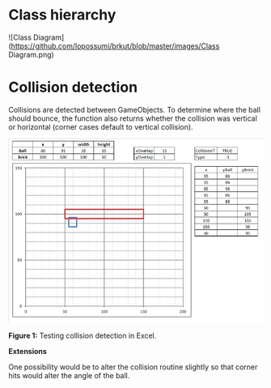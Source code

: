 Class hierarchy
===============

![Class Diagram](https://github.com/lopossumi/brkut/blob/master/images/Class Diagram.png)


Collision detection
===================

Collisions are detected between GameObjects. To determine where the ball should bounce, the function also returns whether the collision was vertical or horizontal (corner cases default to vertical collision).

![Collision testing](https://github.com/lopossumi/brkut/blob/master/images/collision.png)

**Figure 1:** Testing collision detection in Excel.

**Extensions**

One possibility would be to alter the collision routine slightly so that corner hits would alter the angle of the ball.
